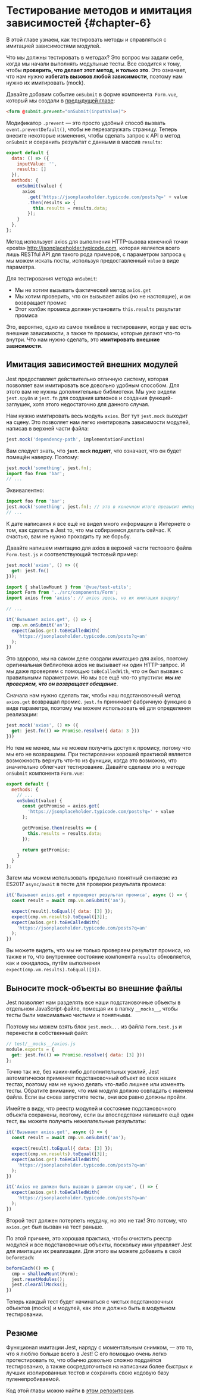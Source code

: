 # Тестирование методов и имитация зависимостей {#chapter-6}

В этой главе узнаем, как тестировать методы и справляться с имитацией зависимостями модулей.

Что мы должны тестировать в методах? Это вопрос мы задали себе, когда мы начали выполнять модульные тесты. Все сводится к тому, чтобы **проверить, что делает этот метод, и только это**. Это означает, что нам нужно **избегать вызовов любой зависимости**, поэтому нам нужно их имитировать (mock).

Давайте добавим событие `onSubmit` в форме компонента` Form.vue`, который мы создали в [предыдущей главе](#chapter-5):

```html
<form @submit.prevent="onSubmit(inputValue)">
```

Модификатор `.prevent` — это просто удобный способ вызвать `event.preventDefault()`, чтобы не перезагружать страницу. Теперь внесите некоторые изменения, чтобы сделать запрос к API в метод `onSubmit` и сохранить результат с данными в массив `results`:

```javascript
export default {
  data: () => ({
    inputValue: '',
    results: []
  }),
  methods: {
    onSubmit(value) {
      axios
        .get('https://jsonplaceholder.typicode.com/posts?q=' + value
        .then(results => {
          this.results = results.data;
        });
    }
  },
};
```

Метод использует axios для выполнения HTTP-вызова конечной точки «posts» <http://jsonplaceholder.typicode.com>, которая является всего лишь RESTful API для такого рода примеров, с параметром запроса `q` мы можем искать посты, используя предоставленный `value` в виде параметра.

Для тестирования метода `onSubmit`:

- Мы не хотим вызывать фактический метод `axios.get`
- Мы хотим проверить, что он вызывает axios (но не настоящие), и он возвращает промис
- Этот колбэк промиса должен установить `this.results` результат промиса

Это, вероятно, одно из самое тяжёлое в тестировании, когда у вас есть внешние зависимости, а также те промисы, которые делают что-то внутри. Что нам нужно сделать, это **имитировать внешние зависимости**.

## Имитация зависимостей внешних модулей

Jest предоставляет действительно отличную систему, которая позволяет вам имитировать все довольно удобным способом. Для этого вам не нужны дополнительные библиотеки. Мы уже видели `jest.spyOn` и `jest.fn` для создания шпионов и создания функций-заглушек, хотя этого недостаточно для данного случая.

Нам нужно имитировать весь модуль `axios`. Вот тут `jest.mock` выходит на сцену. Это позволяет нам легко имитировать зависимости модулей, написав в верхней части файла:

```javascript
jest.mock('dependency-path', implementationFunction)
```

Вам следует знать, что **`jest.mock` поднят**, что означает, что он будет помещён наверху. Поэтому:

```javascript
jest.mock('something', jest.fn);
import foo from 'bar';
// ...
```

Эквивалентно:

```javascript
import foo from 'bar';
jest.mock('something', jest.fn); // это в конечном итоге превысит импорт и все
// ...
```

К дате написания я все ещё не видел много информации в Интернете о том, как сделать в Jest то, что мы собираемся делать сейчас. К счастью, вам не нужно проходить ту же борьбу.

Давайте напишем имитацию для axios в верхней части тестового файла `Form.test.js` и соответствующий тестовый пример:

```javascript
jest.mock('axios', () => ({
  get: jest.fn()
}));

import { shallowMount } from '@vue/test-utils';
import Form from '../src/components/Form';
import axios from 'axios'; // axios здесь, но их имитация вверху!

// ...

it('Вызывает axios.get', () => {
  cmp.vm.onSubmit('an');
  expect(axios.get).toBeCalledWith(
    'https://jsonplaceholder.typicode.com/posts?q=an'
  );
})
```

Это здорово, мы на самом деле создали имитацию для axios, поэтому оригинальная библиотека axios не вызывает ни один HTTP-запрос. И мы даже проверяем с помощью `toBeCalledWith`, что он был вызван с правильными параметрами. Но мы все ещё что-то упустили: **_мы не проверяем, что он возвращает обещание_**.

Сначала нам нужно сделать так, чтобы наш подстановочный метод `axios.get` возвращал промис. `jest.fn` принимает фабричную функцию в виде параметра, поэтому мы можем использовать её для определения реализации:

```javascript
jest.mock('axios', () => ({
  get: jest.fn(() => Promise.resolve({ data: 3 }))
}))
```

Но тем не менее, мы не можем получить доступ к промису, потому что мы его не возвращаем. При тестировании хорошей практикой является возможность вернуть что-то из функции, когда это возможно, что значительно облегчает тестирование. Давайте сделаем это в методе `onSubmit` компонента `Form.vue`:

```javascript
export default {
  methods: {
    // ...
    onSubmit(value) {
      const getPromise = axios.get(
        'https://jsonplaceholder.typicode.com/posts?q=' + value
      );

      getPromise.then(results => {
        this.results = results.data;
      });

      return getPromise;
    }
  }
};
```

Затем мы можем использовать предельно понятный синтаксис из ES2017 `async/await` в тесте для проверки результата промиса:

```javascript
it('Вызывает axios.get и проверяет результат промиса', async () => {
  const result = await cmp.vm.onSubmit('an');

  expect(result).toEqual({ data: [3] });
  expect(cmp.vm.results).toEqual([3]);
  expect(axios.get).toBeCalledWith(
    'https://jsonplaceholder.typicode.com/posts?q=an'
  );
})
```

Вы можете видеть, что мы не только проверяем результат промиса, но также и то, что внутреннее состояние компонента `results` обновляется, как и ожидалось, путём выполнения `expect(cmp.vm.results).toEqual([3])`.

## Выносите mock-объекты во внешние файлы

Jest позволяет нам разделять все наши подстановочные объекты в отдельном JavaScript-файле, помещая их в папку `__mocks__`, чтобы тесты были максимально чистыми и понятными.

Поэтому мы можем взять блок `jest.mock...` из файла `Form.test.js` и перенести в собственный файл:

```javascript
// test/__mocks__/axios.js
module.exports = {
  get: jest.fn(() => Promise.resolve({ data: [3] }))
};
```

Точно так же, без каких-либо дополнительных усилий, Jest автоматически применяет подстановочный объект во всех наших тестах, поэтому нам не нужно делать что-либо лишнее или изменять тесты. Обратите внимание, что имя модуля должно совпадать с именем файла. Если вы снова запустите тесты, они все равно должны пройти.

Имейте в виду, что реестр модулей и состояние подстановочного объекта сохранены, поэтому, если вы впоследствии напишите ещё один тест, вы можете получить нежелательные результаты:

```javascript
it('Вызывает axios.get', async () => {
  const result = await cmp.vm.onSubmit('an');

  expect(result).toEqual({ data: [3] });
  expect(cmp.vm.results).toEqual([3]);
  expect(axios.get).toBeCalledWith(
    'https://jsonplaceholder.typicode.com/posts?q=an'
  );
})

it('Axios не должен быть вызван в данном случае', () => {
  expect(axios.get).toBeCalledWith(
    'https://jsonplaceholder.typicode.com/posts?q=an'
  );
})
```

Второй тест должен потерпеть неудачу, но это не так! Это потому, что `axios.get` был вызван на тест раньше.

По этой причине, это хорошая практика, чтобы очистить реестр модулей и все подстановочные объекты, поскольку ими управляет Jest для имитации их реализации. Для этого вы можете добавить в свой `beforeEach`:

```javascript
beforeEach(() => {
  cmp = shallowMount(Form);
  jest.resetModules();
  jest.clearAllMocks();
})
```

Теперь каждый тест будет начинаться с чистых подстановочных объектов (mocks) и модулей, как это и должно быть в модульном тестировании.

## Резюме

Функционал имитации Jest, наряду с моментальным снимком, — это то, что я люблю больше всего в Jest! С его помощью очень легко протестировать то, что обычно довольно сложно поддаётся тестированию, а также сосредоточиться на написании более быстрых и лучших изолированных тестов и сохранить свою кодовую базу пуленепробиваемой.

Код этой главы можно найти в [этом репозитории](https://github.com/alexjoverm/vue-testing-series/tree/Test-State-Computed-Properties-and-Methods-in-Vue-js-Components-with-Jest).